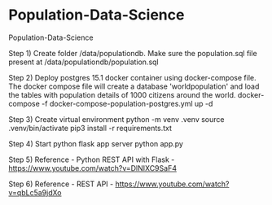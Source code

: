# Population-Data-Science
Population-Data-Science


Step 1) Create folder /data/populationdb.
        Make sure the population.sql file present at /data/populationdb/population.sql

Step 2) Deploy postgres 15.1 docker container using docker-compose file. 
        The docker compose file will create a database 'worldpopulation' and load the tables with population details of 1000 citizens around the world. 
        docker-compose -f docker-compose-population-postgres.yml up -d


Step 3) Create virtual environment 
        python -m venv .venv 
        source .venv/bin/activate 
        pip3 install -r requirements.txt

Step 4) Start python flask app server 
        python app.py 

Step 5) Reference - Python REST API with Flask - https://www.youtube.com/watch?v=DlNIXC9SaF4 

Step 6) Reference - REST API - https://www.youtube.com/watch?v=qbLc5a9jdXo 
